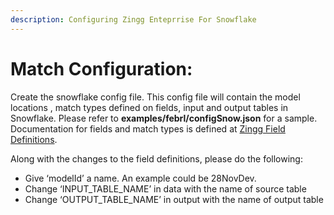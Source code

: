 ```yaml
---
description: Configuring Zingg Enteprrise For Snowflake 
---
```


# Match Configuration:  

Create the snowflake config file. This config file will contain the model locations , match types defined on fields, input and output tables in Snowflake. Please refer to **examples/febrl/configSnow.json** for a sample. Documentation for fields and match types is defined at [Zingg Field Definitions](https://docs.zingg.ai/zingg0.4.0/stepbystep/configuration/field-definitions).

Along with the changes to the field definitions, please do the following: 
- Give ‘modelId’ a name. An example could be 28NovDev.
- Change ‘INPUT_TABLE_NAME’ in data with the name of source table 
- Change ‘OUTPUT_TABLE_NAME’ in output with the name of output table 
